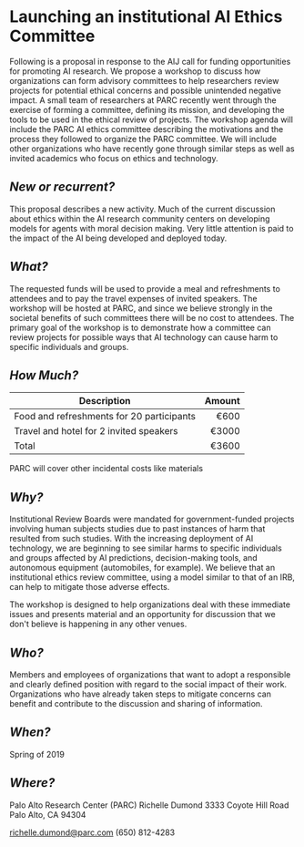 # Launching an institutional AI Ethics Committee

Following is a proposal in response to the AIJ call for funding opportunities
for promoting AI research. We propose a workshop to discuss how organizations
can form advisory committees to help researchers review projects for
potential ethical concerns and possible unintended negative impact. A small
team of researchers at PARC recently went through the exercise of forming a
committee, defining its mission, and developing the tools to be used in the
ethical review of projects. The workshop agenda will include the PARC AI ethics
committee describing the motivations and the process they followed to organize
the PARC committee. We will include other organizations who have recently gone
through similar steps as well as invited academics who focus on ethics and
technology.

## _New or recurrent?_
This proposal describes a new activity. Much of the current discussion about
ethics within the AI research community centers on developing models for agents
with moral decision making. Very little attention is paid to the impact of the
AI being developed and deployed today.

## _What?_
The requested funds will be used to provide a meal and refreshments to
attendees and to pay the travel expenses of invited speakers. The workshop
will be hosted at PARC, and since we believe strongly in the societal benefits
of such committees there will be no cost to attendees. The primary goal of the
workshop is to demonstrate how a committee can review projects for possible
ways that AI technology can cause harm to specific individuals and groups.

## _How Much?_
| Description | Amount|
|-------------|-------:|
Food and refreshments for 20 participants| €600
Travel and hotel for 2 invited speakers| €3000
Total| €3600|

PARC will cover other incidental costs like materials


## _Why?_
Institutional Review Boards were mandated for government-funded projects
involving human subjects studies due to past instances of harm that resulted
from such studies. With the increasing deployment of AI technology, we are
beginning to see similar harms to specific individuals and groups affected by
AI predictions, decision-making tools, and autonomous equipment (automobiles,
for example). We believe that an institutional ethics review committee, using a
model similar to that of an IRB, can help to mitigate those adverse effects.

The workshop is designed to help organizations deal with these immediate issues
and presents material and an opportunity for discussion that we don't believe
is happening in any other venues.

## _Who?_
Members and employees of organizations that want to adopt a responsible and
clearly defined position with regard to the social impact of their work.
Organizations who have already taken steps to mitigate concerns can
benefit and contribute to the discussion and sharing of information.

## _When?_
Spring of 2019

## _Where?_
Palo Alto Research Center (PARC)
Richelle Dumond
3333 Coyote Hill Road
Palo Alto, CA 94304

richelle.dumond@parc.com
(650) 812-4283

